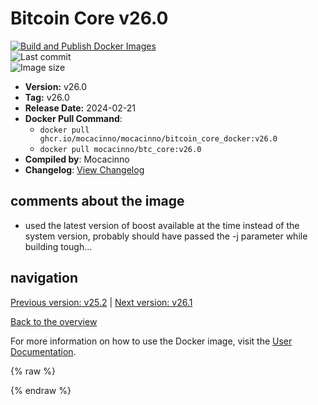 # Bitcoin Core v26.0

[![Build and Publish Docker Images](https://github.com/mocacinno/bitcoin_core_docker/actions/workflows/build-and-publish.yml/badge.svg?branch=v26.0)](https://github.com/mocacinno/bitcoin_core_docker/actions/workflows/build-and-publish.yml)  
![Last commit](https://badgen.net/github/last-commit/mocacinno/bitcoin_core_docker/v26.0)  
![Image size](https://badgen.net/docker/size/mocacinno/btc_core/v26.0?color=green)  

- **Version:** v26.0
- **Tag:** v26.0
- **Release Date:** 2024-02-21
- **Docker Pull Command**:
  - `docker pull ghcr.io/mocacinno/mocacinno/bitcoin_core_docker:v26.0`
  - `docker pull mocacinno/btc_core:v26.0`
- **Compiled by**: Mocacinno
- **Changelog**: [View Changelog](https://github.com/bitcoin/bitcoin/blob/v26.0/doc/release-notes.md)

## comments about the image

- used the latest version of boost available at the time instead of the system version, probably should have passed the -j parameter while building tough...

## navigation

[Previous version: v25.2](./v25.2.md) | [Next version: v26.1](./v26.1.md)

[Back to the overview](./Readme.md)

For more information on how to use the Docker image, visit the [User Documentation](../userdocs/Readme.md).

<!-- Google tag (gtag.js) -->
{% raw %}
<script async src="https://www.googletagmanager.com/gtag/js?id=G-BPC6NC6FF9"></script>
<script>
  window.dataLayer = window.dataLayer || [];
  function gtag(){dataLayer.push(arguments);}
  gtag('js', new Date());
  gtag('config', 'G-BPC6NC6FF9');
</script>
{% endraw %}

